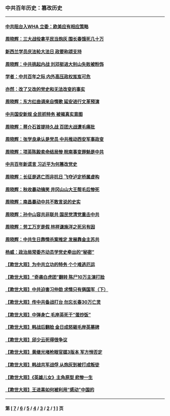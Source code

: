 ### 中共百年历史：篡改历史
---
#### [中共阻台入WHA 立委：欧美应有相应策略](../../pages/nf1176115/n12939343.md?05140430) 
#### [周晓辉：三大战役拿平民当炮灰 围长春饿死几十万](../../pages/nf1176115/n12934921.md?05140430) 
#### [新西兰学员庆法轮大法日 政要称颂支持](../../pages/nf1176115/n12932715.md?05140430) 
#### [周晓辉：中共挑起内战 刘邓挺进大别山失败被粉饰](../../pages/nf1176115/n12929004.md?05140430) 
#### [学者：中共百年之际 内外高压政权岌岌可危](../../pages/nf1176115/n12925426.md?05140430) 
#### [亦然：改了又改的党史和无法改变的事实](../../pages/nf1176115/n12919443.md?05140430) 
#### [周晓辉：东方红曲调来自情歌 延安进行文革预演](../../pages/nf1176115/n12914429.md?05140430) 
#### [中共国安新规 全民抓特务 被揭真实意图](../../pages/nf1176115/n12911615.md?05140430) 
#### [周晓辉：蒋介石首提持久战 百团大战遭毛痛批](../../pages/nf1176115/n12909231.md?05140430) 
#### [周晓辉：张学良承认是党员 中共推动西安军事政变](../../pages/nf1176115/n12903066.md?05140430) 
#### [周晓辉：项英陈毅卖命结局惨 皖南事变罪魁是中共](../../pages/nf1176115/n12898534.md?05140430) 
#### [中共百年新谎言 习近平为何篡改党史](../../pages/nf1176115/n12895950.md?05140430) 
#### [周晓辉：长征是逃亡而非抗日 飞夺泸定桥属虚构](../../pages/nf1176115/n12893665.md?05140430) 
#### [周晓辉：秋收暴动搞笑 井冈山山大王帮毛后惨死](../../pages/nf1176115/n12875008.md?05140430) 
#### [周晓辉：南昌暴动中共不敢言说的史实](../../pages/nf1176115/n12872653.md?05140430) 
#### [周晓辉：孙中山容共非联共 国民党清党重击中共](../../pages/nf1176115/n12867724.md?05140430) 
#### [周晓辉：劳工万岁是假 林祥谦施洋之死另有因](../../pages/nf1176115/n12864511.md?05140430) 
#### [周晓辉：中共生日靠情杀案推定 发展靠金主苏共](../../pages/nf1176115/n12859637.md?05140430) 
#### [杨威：政治局常委齐动员学党史牵出的“秘密”](../../pages/nf1176115/n12764642.md?05140430) 
#### [【欺世大观】为中共立功的特务 个个难逃厄运](../../pages/nf1176115/n12552518.md?05140430) 
#### [【欺世大观】“奇袭白虎团”翻转 陈尸10万主演打脸](../../pages/nf1176115/n12545304.md?05140430) 
#### [【欺世大观】中共迫害习仲勋 求情只有俩国军（下）](../../pages/nf1176115/n12521463.md?05140430) 
#### [【欺世大观】传中共备战打台 勿忘长春30万亡灵](../../pages/nf1176115/n12532173.md?05140430) 
#### [【欺世大观】中弹身亡 毛岸英死于“蛋炒饭”](../../pages/nf1176115/n12512160.md?05140430) 
#### [【欺世大观】韩战后翻脸 金日成怒砸毛岸英墓碑](../../pages/nf1176115/n12498735.md?05140430) 
#### [【欺世大观】邱少云死得很争议](../../pages/nf1176115/n12484915.md?05140430) 
#### [【欺世大观】黄继光堵枪眼官媒3版本 军方悄否定](../../pages/nf1176115/n12477281.md?05140430) 
#### [【欺世大观】韩战共军战俘 从炮灰到被打成叛徒](../../pages/nf1176115/n12465044.md?05140430) 
#### [【欺世大观】《英雄儿女》主角原型 悲惨一生](../../pages/nf1176115/n12449531.md?05140430) 
#### [【欺世大观】王进喜如何被利用“感动”中国的](../../pages/nf1176115/n12438418.md?05140430) 

---
#### 第 [ [7](./7.md?05140430) / [6](./6.md?05140430) / [5](./5.md?05140430) / [4](./4.md?05140430) / [3](./3.md?05140430) / [2](./2.md?05140430) / [1](./1.md?05140430) ] 页
